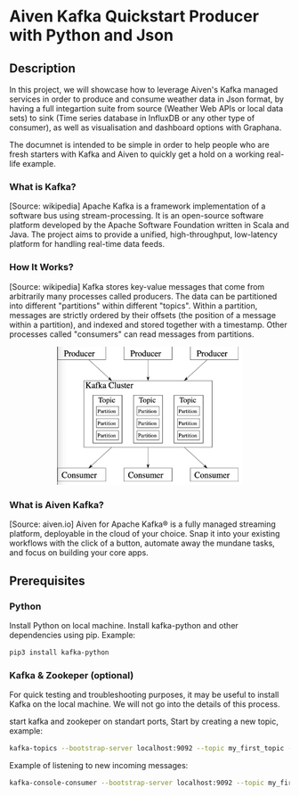 # Aiven Kafka Quickstart Producer with Python and Json

## Description

In this project, we will showcase how to leverage Aiven's Kafka managed services in order to produce and consume weather data in Json format, by having a full integartion suite from source (Weather Web APIs or local data sets) to sink (Time series database in InfluxDB or any other type of consumer), as well as visualisation and dashboard options with Graphana.

The documnet is intended to be simple in order to help people who are fresh starters with Kafka and Aiven to quickly get a hold on a working real-life example.

### What is Kafka?

[Source: wikipedia]
Apache Kafka is a framework implementation of a software bus using stream-processing. It is an open-source software platform developed by the Apache Software Foundation written in Scala and Java. The project aims to provide a unified, high-throughput, low-latency platform for handling real-time data feeds.

### How It Works?

[Source: wikipedia]
Kafka stores key-value messages that come from arbitrarily many processes called producers. The data can be partitioned into different "partitions" within different "topics". Within a partition, messages are strictly ordered by their offsets (the position of a message within a partition), and indexed and stored together with a timestamp. Other processes called "consumers" can read messages from partitions.

<p align="center">
<img src="images/kafka1.png" width="66%">
</p>

### What is Aiven Kafka?

[Source: aiven.io]
Aiven for Apache Kafka® is a fully managed streaming platform, deployable in the cloud of your choice. Snap it into your existing workflows with the click of a button, automate away the mundane tasks, and focus on building your core apps.

## Prerequisites

### Python

Install Python on local machine. Install kafka-python and other dependencies using pip. Example:

```bash
pip3 install kafka-python
```

### Kafka & Zookeper (optional)

For quick testing and troubleshooting purposes, it may be useful to install Kafka on the local machine. We will not go into the details of this process.

start kafka and zookeper on standart ports, Start by creating a new topic, example:

```bash
kafka-topics --bootstrap-server localhost:9092 --topic my_first_topic --create --partitions 3 --replication-factor 1
```

Example of listening to new incoming messages:

```bash
kafka-console-consumer --bootstrap-server localhost:9092 --topic my_first_topic
```
